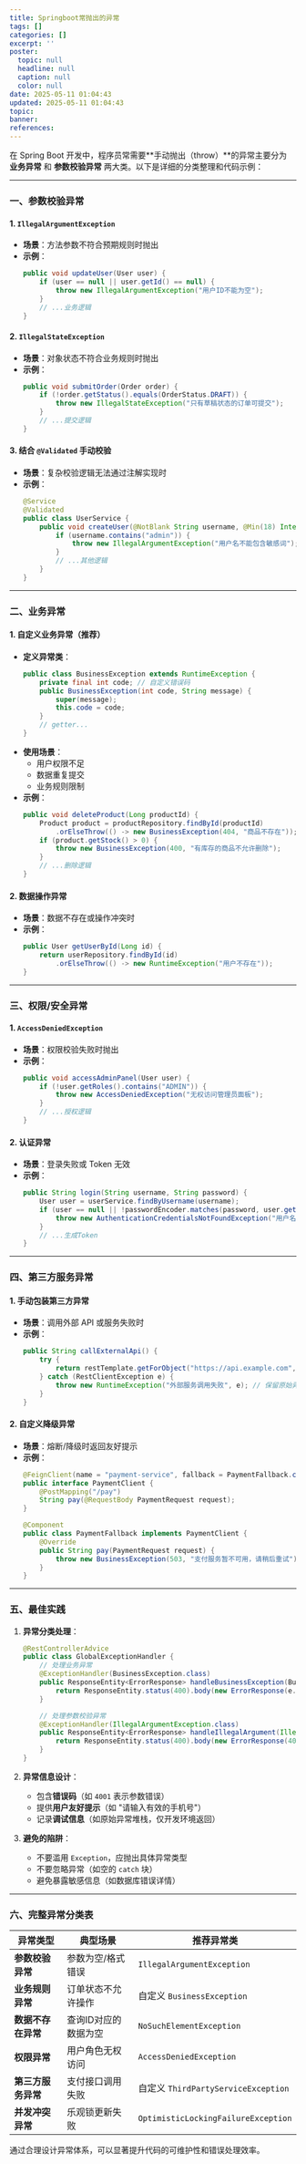 ```yaml
---
title: Springboot常抛出的异常
tags: []
categories: []
excerpt: ''
poster:
  topic: null
  headline: null
  caption: null
  color: null
date: 2025-05-11 01:04:43
updated: 2025-05-11 01:04:43
topic:
banner:
references:
---
```


在 Spring Boot 开发中，程序员常需要**手动抛出（throw）**的异常主要分为 **业务异常** 和 **参数校验异常** 两大类。以下是详细的分类整理和代码示例：

---

### **一、参数校验异常**
#### 1. **`IllegalArgumentException`**
- **场景**：方法参数不符合预期规则时抛出  
- **示例**：
  ```java
  public void updateUser(User user) {
      if (user == null || user.getId() == null) {
          throw new IllegalArgumentException("用户ID不能为空");
      }
      // ...业务逻辑
  }
  ```

#### 2. **`IllegalStateException`**  
- **场景**：对象状态不符合业务规则时抛出  
- **示例**：
  ```java
  public void submitOrder(Order order) {
      if (!order.getStatus().equals(OrderStatus.DRAFT)) {
          throw new IllegalStateException("只有草稿状态的订单可提交");
      }
      // ...提交逻辑
  }
  ```

#### 3. **结合 `@Validated` 手动校验**  
- **场景**：复杂校验逻辑无法通过注解实现时  
- **示例**：
  ```java
  @Service
  @Validated
  public class UserService {
      public void createUser(@NotBlank String username, @Min(18) Integer age) {
          if (username.contains("admin")) {
              throw new IllegalArgumentException("用户名不能包含敏感词");
          }
          // ...其他逻辑
      }
  }
  ```

---

### **二、业务异常**
#### 1. **自定义业务异常（推荐）**  
- **定义异常类**：
  ```java
  public class BusinessException extends RuntimeException {
      private final int code; // 自定义错误码
      public BusinessException(int code, String message) {
          super(message);
          this.code = code;
      }
      // getter...
  }
  ```
- **使用场景**：  
  - 用户权限不足  
  - 数据重复提交  
  - 业务规则限制  
- **示例**：
  ```java
  public void deleteProduct(Long productId) {
      Product product = productRepository.findById(productId)
          .orElseThrow(() -> new BusinessException(404, "商品不存在"));
      if (product.getStock() > 0) {
          throw new BusinessException(400, "有库存的商品不允许删除");
      }
      // ...删除逻辑
  }
  ```

#### 2. **数据操作异常**  
- **场景**：数据不存在或操作冲突时  
- **示例**：
  ```java
  public User getUserById(Long id) {
      return userRepository.findById(id)
          .orElseThrow(() -> new RuntimeException("用户不存在"));
  }
  ```

---

### **三、权限/安全异常**
#### 1. **`AccessDeniedException`**  
- **场景**：权限校验失败时抛出  
- **示例**：
  ```java
  public void accessAdminPanel(User user) {
      if (!user.getRoles().contains("ADMIN")) {
          throw new AccessDeniedException("无权访问管理员面板");
      }
      // ...授权逻辑
  }
  ```

#### 2. **认证异常**  
- **场景**：登录失败或 Token 无效  
- **示例**：
  ```java
  public String login(String username, String password) {
      User user = userService.findByUsername(username);
      if (user == null || !passwordEncoder.matches(password, user.getPassword())) {
          throw new AuthenticationCredentialsNotFoundException("用户名或密码错误");
      }
      // ...生成Token
  }
  ```

---

### **四、第三方服务异常**
#### 1. **手动包装第三方异常**  
- **场景**：调用外部 API 或服务失败时  
- **示例**：
  ```java
  public String callExternalApi() {
      try {
          return restTemplate.getForObject("https://api.example.com", String.class);
      } catch (RestClientException e) {
          throw new RuntimeException("外部服务调用失败", e); // 保留原始异常链
      }
  }
  ```

#### 2. **自定义降级异常**  
- **场景**：熔断/降级时返回友好提示  
- **示例**：
  ```java
  @FeignClient(name = "payment-service", fallback = PaymentFallback.class)
  public interface PaymentClient {
      @PostMapping("/pay")
      String pay(@RequestBody PaymentRequest request);
  }
  
  @Component
  public class PaymentFallback implements PaymentClient {
      @Override
      public String pay(PaymentRequest request) {
          throw new BusinessException(503, "支付服务暂不可用，请稍后重试");
      }
  }
  ```

---

### **五、最佳实践**
1. **异常分类处理**：
   ```java
   @RestControllerAdvice
   public class GlobalExceptionHandler {
       // 处理业务异常
       @ExceptionHandler(BusinessException.class)
       public ResponseEntity<ErrorResponse> handleBusinessException(BusinessException e) {
           return ResponseEntity.status(400).body(new ErrorResponse(e.getCode(), e.getMessage()));
       }
   
       // 处理参数校验异常
       @ExceptionHandler(IllegalArgumentException.class)
       public ResponseEntity<ErrorResponse> handleIllegalArgument(IllegalArgumentException e) {
           return ResponseEntity.status(400).body(new ErrorResponse(400, e.getMessage()));
       }
   }
   ```

2. **异常信息设计**：
   - 包含**错误码**（如 `4001` 表示参数错误）  
   - 提供**用户友好提示**（如 "请输入有效的手机号"）  
   - 记录**调试信息**（如原始异常堆栈，仅开发环境返回）

3. **避免的陷阱**：
   - 不要滥用 `Exception`，应抛出具体异常类型  
   - 不要忽略异常（如空的 `catch` 块）  
   - 避免暴露敏感信息（如数据库错误详情）

---

### **六、完整异常分类表**
| 异常类型           | 典型场景             | 推荐异常类                          |
| ------------------ | -------------------- | ----------------------------------- |
| **参数校验异常**   | 参数为空/格式错误    | `IllegalArgumentException`          |
| **业务规则异常**   | 订单状态不允许操作   | 自定义 `BusinessException`          |
| **数据不存在异常** | 查询ID对应的数据为空 | `NoSuchElementException`            |
| **权限异常**       | 用户角色无权访问     | `AccessDeniedException`             |
| **第三方服务异常** | 支付接口调用失败     | 自定义 `ThirdPartyServiceException` |
| **并发冲突异常**   | 乐观锁更新失败       | `OptimisticLockingFailureException` |

通过合理设计异常体系，可以显著提升代码的可维护性和错误处理效率。
